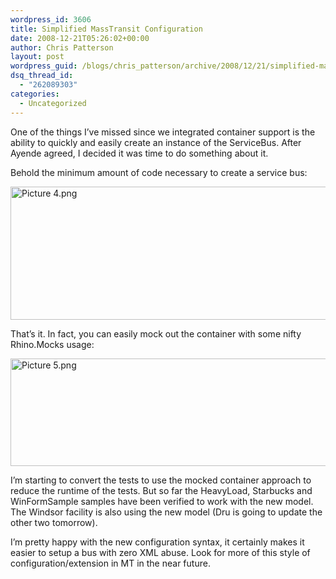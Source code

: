 ```yaml
---
wordpress_id: 3606
title: Simplified MassTransit Configuration
date: 2008-12-21T05:26:02+00:00
author: Chris Patterson
layout: post
wordpress_guid: /blogs/chris_patterson/archive/2008/12/21/simplified-masstransit-configuration.aspx
dsq_thread_id:
  - "262089303"
categories:
  - Uncategorized
---
```

One of the things I&#8217;ve missed since we integrated container support is the ability to quickly and easily create an instance of the ServiceBus. After Ayende agreed, I decided it was time to do something about it.

Behold the minimum amount of code necessary to create a service bus:

<img src="http://lostechies.com/chrispatterson/files/2011/03/Picture-4.png" alt="Picture 4.png" border="0" width="620" height="213" />

That&#8217;s it. In fact, you can easily mock out the container with some nifty Rhino.Mocks usage:

<img src="http://lostechies.com/chrispatterson/files/2011/03/Picture-5.png" alt="Picture 5.png" border="0" width="619" height="172" />

I&#8217;m starting to convert the tests to use the mocked container approach to reduce the runtime of the tests. But so far the HeavyLoad, Starbucks and WinFormSample samples have been verified to work with the new model. The Windsor facility is also using the new model (Dru is going to update the other two tomorrow).

I&#8217;m pretty happy with the new configuration syntax, it certainly makes it easier to setup a bus with zero XML abuse. Look for more of this style of configuration/extension in MT in the near future.